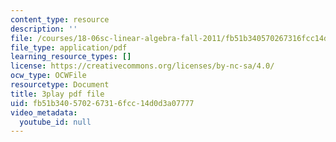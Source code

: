 ```yaml
---
content_type: resource
description: ''
file: /courses/18-06sc-linear-algebra-fall-2011/fb51b340570267316fcc14d0d3a07777_hSRcHTafkjE.pdf
file_type: application/pdf
learning_resource_types: []
license: https://creativecommons.org/licenses/by-nc-sa/4.0/
ocw_type: OCWFile
resourcetype: Document
title: 3play pdf file
uid: fb51b340-5702-6731-6fcc-14d0d3a07777
video_metadata:
  youtube_id: null
---
```

